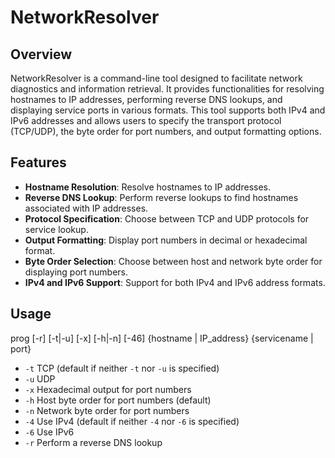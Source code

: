 # NetworkResolver

## Overview
NetworkResolver is a command-line tool designed to facilitate network diagnostics and information retrieval. It provides functionalities for resolving hostnames to IP addresses, performing reverse DNS lookups, and displaying service ports in various formats. This tool supports both IPv4 and IPv6 addresses and allows users to specify the transport protocol (TCP/UDP), the byte order for port numbers, and output formatting options.

## Features
- **Hostname Resolution**: Resolve hostnames to IP addresses.
- **Reverse DNS Lookup**: Perform reverse lookups to find hostnames associated with IP addresses.
- **Protocol Specification**: Choose between TCP and UDP protocols for service lookup.
- **Output Formatting**: Display port numbers in decimal or hexadecimal format.
- **Byte Order Selection**: Choose between host and network byte order for displaying port numbers.
- **IPv4 and IPv6 Support**: Support for both IPv4 and IPv6 address formats.

## Usage

prog [-r] [-t|-u] [-x] [-h|-n] [-46] {hostname | IP_address} {servicename | port}


- `-t` TCP (default if neither `-t` nor `-u` is specified)
- `-u` UDP
- `-x` Hexadecimal output for port numbers
- `-h` Host byte order for port numbers (default)
- `-n` Network byte order for port numbers
- `-4` Use IPv4 (default if neither `-4` nor `-6` is specified)
- `-6` Use IPv6
- `-r` Perform a reverse DNS lookup

